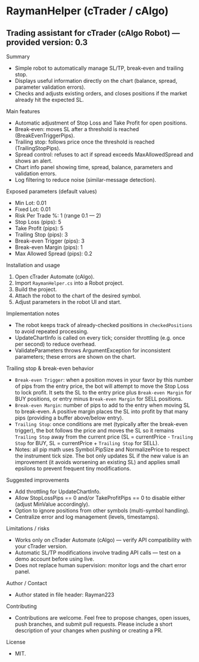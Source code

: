 # RaymanHelper (cTrader / cAlgo)

## Trading assistant for cTrader (cAlgo Robot) — provided version: 0.3

Summary
- Simple robot to automatically manage SL/TP, break‑even and trailing stop.
- Displays useful information directly on the chart (balance, spread, parameter validation errors).
- Checks and adjusts existing orders, and closes positions if the market already hit the expected SL.

Main features
- Automatic adjustment of Stop Loss and Take Profit for open positions.
- Break‑even: moves SL after a threshold is reached (BreakEvenTriggerPips).
- Trailing stop: follows price once the threshold is reached (TrailingStopPips).
- Spread control: refuses to act if spread exceeds MaxAllowedSpread and shows an alert.
- Chart info panel showing time, spread, balance, parameters and validation errors.
- Log filtering to reduce noise (similar-message detection).

Exposed parameters (default values)
- Min Lot: 0.01
- Fixed Lot: 0.01
- Risk Per Trade %: 1 (range 0.1 — 2)
- Stop Loss (pips): 5
- Take Profit (pips): 5
- Trailing Stop (pips): 3
- Break-even Trigger (pips): 3
- Break-even Margin (pips): 1
- Max Allowed Spread (pips): 0.2

Installation and usage
1. Open cTrader Automate (cAlgo).
2. Import `RaymanHelper.cs` into a Robot project.
3. Build the project.
4. Attach the robot to the chart of the desired symbol.
5. Adjust parameters in the robot UI and start.

Implementation notes
- The robot keeps track of already-checked positions in `checkedPositions` to avoid repeated processing.
- UpdateChartInfo is called on every tick; consider throttling (e.g. once per second) to reduce overhead.
- ValidateParameters throws ArgumentException for inconsistent parameters; these errors are shown on the chart.

Trailing stop & break-even behavior
- `Break-even Trigger`: when a position moves in your favor by this number of pips from the entry price, the bot will attempt to move the Stop Loss to lock profit. It sets the SL to the entry price plus `Break-even Margin` for BUY positions, or entry minus `Break-even Margin` for SELL positions.
- `Break-even Margin`: number of pips to add to the entry when moving SL to break-even. A positive margin places the SL into profit by that many pips (providing a buffer above/below entry).
- `Trailing Stop`: once conditions are met (typically after the break-even trigger), the bot follows the price and moves the SL so it remains `Trailing Stop` away from the current price (SL = currentPrice - `Trailing Stop` for BUY, SL = currentPrice + `Trailing Stop` for SELL).
- Notes: all pip math uses Symbol.PipSize and NormalizePrice to respect the instrument tick size. The bot only updates SL if the new value is an improvement (it avoids worsening an existing SL) and applies small epsilons to prevent frequent tiny modifications.

Suggested improvements
- Add throttling for UpdateChartInfo.
- Allow StopLossPips == 0 and/or TakeProfitPips == 0 to disable either (adjust MinValue accordingly).
- Option to ignore positions from other symbols (multi-symbol handling).
- Centralize error and log management (levels, timestamps).

Limitations / risks
- Works only on cTrader Automate (cAlgo) — verify API compatibility with your cTrader version.
- Automatic SL/TP modifications involve trading API calls — test on a demo account before using live.
- Does not replace human supervision: monitor logs and the chart error panel.

Author / Contact
- Author stated in file header: Rayman223

Contributing
- Contributions are welcome. Feel free to propose changes, open issues, push branches, and submit pull requests. Please include a short description of your changes when pushing or creating a PR.

License
- MIT.